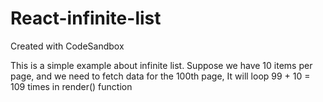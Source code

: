 # React-infinite-list
Created with CodeSandbox

This is a simple example about infinite list.
Suppose we have 10 items per page, and we need to fetch data for the 100th page, It  will loop 99 + 10 = 109 times in render() function
